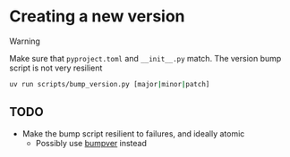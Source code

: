 # Creating a new version

>[!WARNING]
> Make sure that `pyproject.toml` and `__init__.py` match. The version bump script is not very resilient

```bash
uv run scripts/bump_version.py [major|minor|patch]
```

## TODO

- Make the bump script resilient to failures, and ideally atomic
    - Possibly use [bumpver](https://github.com/mbarkhau/bumpver) instead
